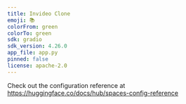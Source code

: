 ```yaml
---
title: Invideo Clone
emoji: 📚
colorFrom: green
colorTo: green
sdk: gradio
sdk_version: 4.26.0
app_file: app.py
pinned: false
license: apache-2.0
---
```


Check out the configuration reference at https://huggingface.co/docs/hub/spaces-config-reference
